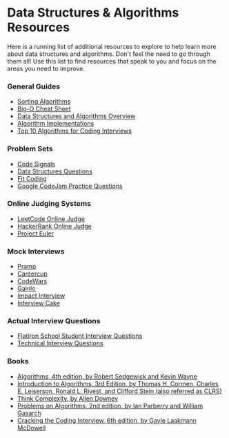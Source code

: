 # Data Structures & Algorithms Resources

Here is a running list of additional resources to explore to help learn more about data structures and algorithms. Don't feel the need to go through them all! Use this list to find resources that speak to you and focus on the areas you need to improve.

### General Guides

- <a href="https://www.toptal.com/developers/sorting-algorithms" target="_blank">Sorting Algorithms</a>
- <a href="https://www.bigocheatsheet.com/" target="_blank">Big-O Cheat Sheet</a>
- <a href="http://www.dsalgo.com/2013/02/index.php.html?m=1" target="_blank">Data Structures and Algorithms Overview</a>
- <a href="https://github.com/kennyledet/Algorithm-Implementations" target="_blank">Algorithm Implementations</a>
- <a href="https://www.programcreek.com/2012/11/top-10-algorithms-for-coding-interview/" target="_blank">Top 10 Algorithms for Coding Interviews</a>

### Problem Sets

- <a href="https://codesignal.com/developers/interview-practice/" target="_blank">Code Signals</a>
- <a href="https://www.geeksforgeeks.org/data-structures/" target="_blank">Data Structures Questions</a>
- <a href="https://www.fitcoding.com/" target="_blank">Fit Coding</a>
- <a href="https://codingcompetitions.withgoogle.com/codejam/archive" target="_blank">Google CodeJam Practice Questions</a>

### Online Judging Systems

- <a href="https://leetcode.com/problemset/algorithms/" target="_blank">LeetCode Online Judge</a>
- <a href="https://www.hackerrank.com/" target="_blank">HackerRank Online Judge</a>
- <a href="https://projecteuler.net/" target="_blank">Project Euler</a>

### Mock Interviews

- <a href="https://www.pramp.com/#/" target="_blank">Pramp</a>
- <a href="https://www.careercup.com/interview" target="_blank">Careercup</a>
- <a href="https://www.codewars.com/" target="_blank">CodeWars</a>
- <a href="http://www.gainlo.co/#!/" target="_blank">Gainlo</a>
- <a href="https://www.impactinterview.com/software-engineering-interview-coaching/" target="_blank">Impact Interview</a>
- <a href="https://www.interviewcake.com/" target="_blank">Interview Cake</a>

### Actual Interview Questions

- <a href="https://docs.google.com/spreadsheets/d/13J6P4YxMQdqGUJ1iahO2eKwtRWlMVX8UU7crHTfF3Uw/edit?pli=1#gid=0" target="_blank">Flatiron School Student Interview Questions</a>
- <a href="https://gist.github.com/Kphillycat/21aeae3469d7f90220a2" target="_blank">Technical Interview Questions</a>

### Books

- <a href="https://www.amazon.com/Algorithms-4th-Edition-Robert-Sedgewick/dp/032157351X" target="_blank">Algorithms, 4th edition, by Robert Sedgewick and Kevin Wayne</a>
- <a href="https://www.amazon.com/Introduction-Algorithms-Edition-Thomas-Cormen/dp/0262033844" target="_blank">Introduction to Algorithms, 3rd Edition, by Thomas H. Cormen, Charles E. Leiserson, Ronald L. Rivest, and Clifford Stein (also referred as CLRS)</a>
- <a href="http://greenteapress.com/complexity/thinkcomplexity.pdf" target="_blank">Think Complexity, by Allen Downey</a>
- <a href="https://home.cse.ust.hk/~dekai/271/notes/L01a/poa.pdf" target="_blank">Problems on Algorithms, 2nd edition, by Ian Parberry and William Gasarch</a>
- <a href="https://www.amazon.com/Cracking-Coding-Interview-6th-Programming/dp/0984782850/ref=sr_1_1?ie=UTF8&qid=1443719471&sr=8-1&keywords=coding+interview" target="_blank">Cracking the Coding Interview, 6th edition, by Gayle Laakmann McDowell</a>
